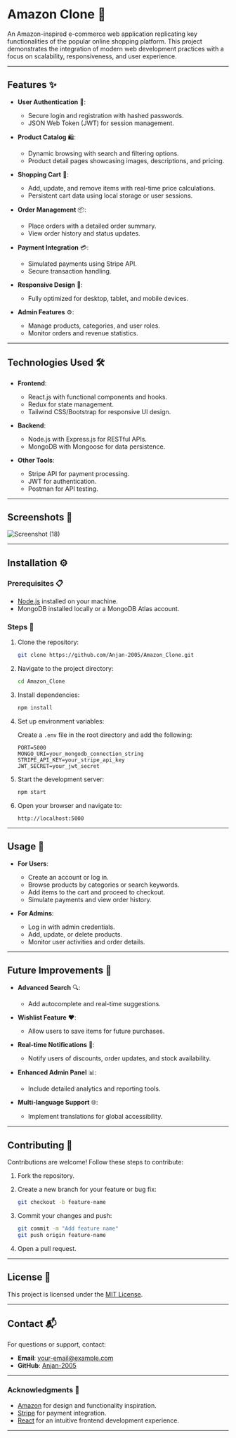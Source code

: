 # Amazon Clone 🛒

An Amazon-inspired e-commerce web application replicating key functionalities of the popular online shopping platform. This project demonstrates the integration of modern web development practices with a focus on scalability, responsiveness, and user experience.

---

## Features ✨

- **User Authentication** 🔐:

  - Secure login and registration with hashed passwords.
  - JSON Web Token (JWT) for session management.

- **Product Catalog** 🛍️:

  - Dynamic browsing with search and filtering options.
  - Product detail pages showcasing images, descriptions, and pricing.

- **Shopping Cart** 🛒:

  - Add, update, and remove items with real-time price calculations.
  - Persistent cart data using local storage or user sessions.

- **Order Management** 📦:

  - Place orders with a detailed order summary.
  - View order history and status updates.

- **Payment Integration** 💳:

  - Simulated payments using Stripe API.
  - Secure transaction handling.

- **Responsive Design** 📱:

  - Fully optimized for desktop, tablet, and mobile devices.

- **Admin Features** ⚙️:

  - Manage products, categories, and user roles.
  - Monitor orders and revenue statistics.

---

## Technologies Used 🛠️

- **Frontend**:

  - React.js with functional components and hooks.
  - Redux for state management.
  - Tailwind CSS/Bootstrap for responsive UI design.

- **Backend**:

  - Node.js with Express.js for RESTful APIs.
  - MongoDB with Mongoose for data persistence.

- **Other Tools**:

  - Stripe API for payment processing.
  - JWT for authentication.
  - Postman for API testing.

---

## Screenshots 📸

![Screenshot (18)](https://github.com/user-attachments/assets/c40810a2-65d5-4004-9581-fd93077535e7)


---

## Installation ⚙️

### Prerequisites 📋

- [Node.js](https://nodejs.org/) installed on your machine.
- MongoDB installed locally or a MongoDB Atlas account.

### Steps 🧭

1. Clone the repository:

   ```bash
   git clone https://github.com/Anjan-2005/Amazon_Clone.git
   ```

2. Navigate to the project directory:

   ```bash
   cd Amazon_Clone
   ```

3. Install dependencies:

   ```bash
   npm install
   ```

4. Set up environment variables:

   Create a `.env` file in the root directory and add the following:

   ```env
   PORT=5000
   MONGO_URI=your_mongodb_connection_string
   STRIPE_API_KEY=your_stripe_api_key
   JWT_SECRET=your_jwt_secret
   ```

5. Start the development server:

   ```bash
   npm start
   ```

6. Open your browser and navigate to:

   ```
   http://localhost:5000
   ```

---

## Usage 🎯

- **For Users**:

  - Create an account or log in.
  - Browse products by categories or search keywords.
  - Add items to the cart and proceed to checkout.
  - Simulate payments and view order history.

- **For Admins**:

  - Log in with admin credentials.
  - Add, update, or delete products.
  - Monitor user activities and order details.

---

## Future Improvements 🚀

- **Advanced Search** 🔍:

  - Add autocomplete and real-time suggestions.

- **Wishlist Feature** ❤️:

  - Allow users to save items for future purchases.

- **Real-time Notifications** 🔔:

  - Notify users of discounts, order updates, and stock availability.

- **Enhanced Admin Panel** 📊:

  - Include detailed analytics and reporting tools.

- **Multi-language Support** 🌐:

  - Implement translations for global accessibility.

---

## Contributing 🤝

Contributions are welcome! Follow these steps to contribute:

1. Fork the repository.

2. Create a new branch for your feature or bug fix:

   ```bash
   git checkout -b feature-name
   ```

3. Commit your changes and push:

   ```bash
   git commit -m "Add feature name"
   git push origin feature-name
   ```

4. Open a pull request.

---

## License 📜

This project is licensed under the [MIT License](LICENSE).

---

## Contact 📬

For questions or support, contact:

- **Email**: [your-email@example.com](mailto\:your-email@example.com)
- **GitHub**: [Anjan-2005](https://github.com/Anjan-2005)

---

### Acknowledgments 🙌

- [Amazon](https://www.amazon.com/) for design and functionality inspiration.
- [Stripe](https://stripe.com/) for payment integration.
- [React](https://reactjs.org/) for an intuitive frontend development experience.

---

